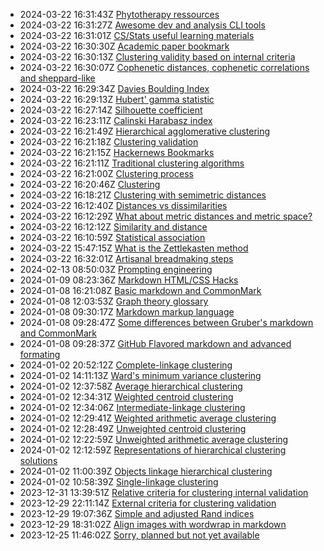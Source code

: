 * 2024-03-22 16:31:43Z [Phytotherapy ressources](../14)
* 2024-03-22 16:31:27Z [Awesome dev and analysis CLI tools](../13)
* 2024-03-22 16:31:01Z [CS/Stats useful learning materials](../12)
* 2024-03-22 16:30:30Z [Academic paper bookmark](../11)
* 2024-03-22 16:30:13Z [Clustering validity based on internal criteria](../10)
* 2024-03-22 16:30:07Z [Cophenetic distances, cophenetic correlations and sheppard-like](../23)
* 2024-03-22 16:29:34Z [Davies Boulding Index](../25)
* 2024-03-22 16:29:13Z [Hubert' gamma statistic](../22)
* 2024-03-22 16:27:14Z [Silhouette coefficient](../26)
* 2024-03-22 16:23:11Z [Calinski Harabasz index](../24)
* 2024-03-22 16:21:49Z [Hierarchical agglomerative clustering](../32)
* 2024-03-22 16:21:18Z [Clustering validation](../9)
* 2024-03-22 16:21:15Z [Hackernews Bookmarks](../8)
* 2024-03-22 16:21:11Z [Traditional clustering algorithms](../7)
* 2024-03-22 16:21:00Z [Clustering process](../6)
* 2024-03-22 16:20:46Z [Clustering](../5)
* 2024-03-22 16:18:21Z [Clustering with semimetric distances](../17)
* 2024-03-22 16:12:40Z [Distances vs dissimilarities](../4)
* 2024-03-22 16:12:29Z [What about metric distances and metric space?](../16)
* 2024-03-22 16:12:12Z [Similarity and distance](../3)
* 2024-03-22 16:10:59Z [Statistical association](../2)
* 2024-03-22 15:47:15Z [What is the Zettlekasten method](../1)
* 2024-03-22 16:32:01Z [Artisanal breadmaking steps](../15)
* 2024-02-13 08:50:03Z [Prompting engineering](../46)
* 2024-01-09 08:23:36Z [Markdown HTML/CSS Hacks](../44)
* 2024-01-08 16:21:08Z [Basic markdown and CommonMark](../41)
* 2024-01-08 12:03:53Z [Graph theory glossary](../18)
* 2024-01-08 09:30:17Z [Markdown markup language](../40)
* 2024-01-08 09:28:47Z [Some differences between Gruber's markdown and CommonMark ](../42)
* 2024-01-08 09:28:37Z [GitHub Flavored markdown and advanced formating](../43)
* 2024-01-02 20:52:12Z [Complete-linkage clustering](../30)
* 2024-01-02 14:11:13Z [Ward's minimum variance clustering](../39)
* 2024-01-02 12:37:58Z [Average hierarchical clustering](../34)
* 2024-01-02 12:34:31Z [Weighted centroid clustering](../38)
* 2024-01-02 12:34:06Z [Intermediate-linkage clustering](../31)
* 2024-01-02 12:29:41Z [Weighted arithmetic average clustering](../36)
* 2024-01-02 12:28:49Z [Unweighted centroid clustering](../37)
* 2024-01-02 12:22:59Z [Unweighted arithmetic average clustering](../35)
* 2024-01-02 12:12:59Z [Representations of hierarchical clustering solutions](../33)
* 2024-01-02 11:00:39Z [Objects linkage hierarchical clustering](../28)
* 2024-01-02 10:58:39Z [Single-linkage clustering](../29)
* 2023-12-31 13:39:51Z [Relative criteria for clustering internal validation](../27)
* 2023-12-29 22:11:14Z [External criteria for clustering validation](../20)
* 2023-12-29 19:07:36Z [Simple and adjusted Rand indices](../21)
* 2023-12-29 18:31:02Z [Align images with wordwrap in markdown](../19)
* 2023-12-25 11:46:02Z [Sorry, planned but not yet available](../0)
